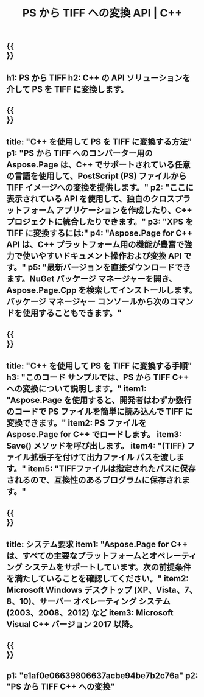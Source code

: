 ﻿---
translation: true
template: /_templates/_conversion-child-cpp.md
title: PS から TIFF への変換 API | C++
url: /cpp/conversion/ps-to-tiff/
description: PS から TIFF への変換は、Aspose.Page for C++ API ソリューションによって提供されます。 Windows 32 ビット、Windows 64 ビット、および Linux 64 ビットの C++ ランタイム環境で動作します。
informat: PS
outformat: TIFF
otherformats: XPS EPS
---

{{<section banner>}}
---
h1: PS から TIFF
h2: C++ の API ソリューションを介して PS を TIFF に変換します。
---

{{<section overview>}}
---
title: "C++ を使用して PS を TIFF に変換する方法"
p1: "PS から TIFF へのコンバーター用の Aspose.Page は、C++ でサポートされている任意の言語を使用して、PostScript (PS) ファイルから TIFF イメージへの変換を提供します。"
p2: "ここに表示されている API を使用して、独自のクロスプラットフォーム アプリケーションを作成したり、C++ プロジェクトに統合したりできます。"
p3: "XPS を TIFF に変換するには:"
p4: "Aspose.Page for C++ API は、C++ プラットフォーム用の機能が豊富で強力で使いやすいドキュメント操作および変換 API です。"
p5: "最新バージョンを直接ダウンロードできます。NuGet パッケージ マネージャーを開き、Aspose.Page.Cpp を検索してインストールします。パッケージ マネージャー コンソールから次のコマンドを使用することもできます。"
---

{{<section feature1>}}
---
title: "C++ を使用して PS を TIFF に変換する手順"
h3: "このコード サンプルでは、​​PS から TIFF C++ への変換について説明します。"
item1: "Aspose.Page を使用すると、開発者はわずか数行のコードで PS ファイルを簡単に読み込んで TIFF に変換できます。"
item2: PS ファイルを Aspose.Page for C++ でロードします。
item3: Save() メソッドを呼び出します。
item4: "(TIFF) ファイル拡張子を付けて出力ファイル パスを渡します。"
item5: "TIFFファイルは指定されたパスに保存されるので、互換性のあるプログラムに保存されます。"
---

{{<section feature2>}}
---
title: システム要求
item1: "Aspose.Page for C++ は、すべての主要なプラットフォームとオペレーティング システムをサポートしています。次の前提条件を満たしていることを確認してください。"
item2: Microsoft Windows デスクトップ (XP、Vista、7、8、10)、サーバー オペレーティング システム (2003、2008、2012) など
item3: Microsoft Visual C++ バージョン 2017 以降。
---

{{<section gist>}}
---
p1: "e1af0e06639806637acbe94be7b2c76a"
p2: "PS から TIFF C++ への変換"
---
